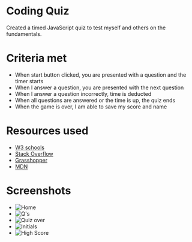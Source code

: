# Coding Quiz

Created a timed JavaScript quiz to test myself and others on the fundamentals.

# Criteria met

- When start button clicked, you are presented with a question and the timer starts
- When I answer a question, you are presented with the next question
- When I answer a question incorrectly, time is deducted
- When all questions are answered or the time is up, the quiz ends
- When the game is over, I am able to save my score and name

# Resources used

- [W3 schools](https://www.w3schools.com/)
- [Stack Overflow](https://stackoverflow.com/)
- [Grasshopper](grasshopper.app)
- [MDN](https://developer.mozilla.org/en-US/docs/Web/JavaScript)


# Screenshots

- ![Home](https://i.imgur.com/cosjC8H.png)
- ![Q's](https://i.imgur.com/GOfRmMX.png)
- ![Quiz over](https://i.imgur.com/pAssoK6.png)
- ![Initials](https://i.imgur.com/ieLagl9.png)
- ![High Score](https://i.imgur.com/KDotQ3N.png)
